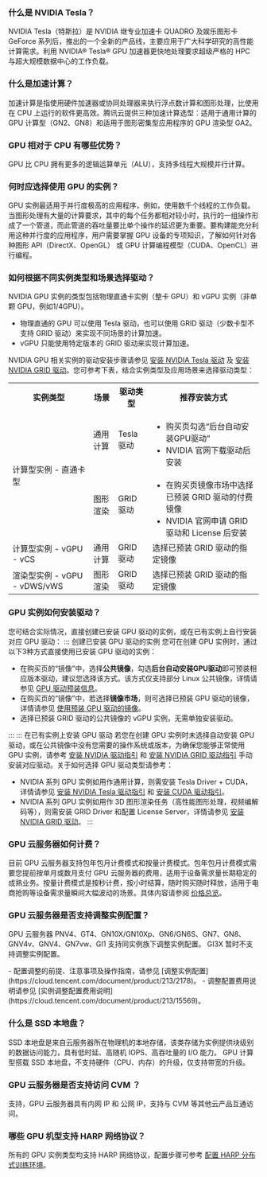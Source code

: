 [](id:Q1)
### 什么是 NVIDIA Tesla？
NVIDIA Tesla（特斯拉）是 NVIDIA 继专业加速卡 QUADRO 及娱乐图形卡 GeForce 系列后，推出的一个全新的产品线，主要应用于广大科学研究的高性能计算需求。利用 NVIDIA® Tesla® GPU 加速器更快地处理要求超级严格的 HPC 与超大规模数据中心的工作负载。


[](id:Q2)
### 什么是加速计算？
加速计算是指使用硬件加速器或协同处理器来执行浮点数计算和图形处理，比使用在 CPU 上运行的软件更高效。腾讯云提供三种加速计算选型：适用于通用计算的 GPU 计算型（GN2、GN8）和适用于图形密集型应用程序的 GPU 渲染型 GA2。


[](id:Q3)
### GPU 相对于 CPU 有哪些优势？
GPU 比 CPU 拥有更多的逻辑运算单元（ALU），支持多线程大规模并行计算。


[](id:Q4)
### 何时应选择使用 GPU 的实例？
GPU 实例最适用于并行度极高的应用程序，例如，使用数千个线程的工作负载。当图形处理有大量的计算要求，其中的每个任务都相对较小时，执行的一组操作形成了一个管道，而此管道的吞吐量要比单个操作的延迟更为重要。要构建能充分利用这种并行度的应用程序，用户需要掌握 GPU 设备的专项知识，了解如何针对各种图形 API（DirectX、OpenGL） 或 GPU 计算编程模型（CUDA、OpenCL）进行编程。

[](id:Q11)
### 如何根据不同实例类型和场景选择驱动？
NVIDIA GPU 实例的类型包括物理直通卡实例（整卡 GPU）和 vGPU 实例（非单颗 GPU，例如1/4GPU）。
- 物理直通的 GPU 可以使用 Tesla 驱动，也可以使用 GRID 驱动（少数卡型不支持 GRID 驱动）来实现不同场景的计算加速。
- vGPU 只能使用特定版本的 GRID 驱动来实现计算加速。

NVIDIA GPU 相关实例的驱动安装步骤请参见 [安装 NVIDIA Tesla 驱动](https://cloud.tencent.com/document/product/560/8048) 及 [安装 NVIDIA GRID 驱动](https://cloud.tencent.com/document/product/560/30060)。您可参考下表，结合实例类型及应用场景来选择驱动类型：
<table>
<tr>
<th>实例类型</th>
<th>场景</th>
<th>驱动类型</th>
<th>推荐安装方式</th>
</tr>
<tr>
<td rowspan=2>计算型实例 - 直通卡型</td>
<td>通用计算</td>
<td>Tesla 驱动</td>
<td>
<ul style="margin-bottom:0px">
<li>购买页勾选“后台自动安装GPU驱动”</li>
<li>NVIDIA 官网下载驱动后安装</li>
</ul>
</td>
</tr>
<tr>
<td>图形渲染</td>
<td>GRID 驱动</td>
<td>
<ul style="margin-bottom:0px">
<li>在购买页镜像市场中选择已预装 GRID 驱动的付费镜像</li>
<li>NVIDIA 官网申请 GRID 驱动和 License 后安装</li>
</ul>
</td>
</tr>
<tr>
<td>计算型实例 - vGPU - vCS</td>
<td>通用计算</td>
<td>GRID 驱动</td>
<td>选择已预装 GRID 驱动的指定镜像</td>
</tr>
<tr>
<td>渲染型实例 - vGPU - vDWS/vWS</td>
<td>图形渲染</td>
<td>GRID 驱动</td>
<td>选择已预装 GRID 驱动的指定镜像</td>
</tr>
</table>


[](id:Q5)
### GPU 实例如何安装驱动？

您可结合实际情况，直接创建已安装 GPU 驱动的实例，或在已有实例上自行安装对应 GPU 驱动：
<dx-tabs>
::: 创建已安装 GPU 驱动的实例
您可在创建 GPU 实例时，通过以下3种方式直接使用已安装 GPU 驱动的实例：
- 在购买页的“镜像”中，选择**公共镜像**，勾选**后台自动安装GPU驱动**即可预装相应版本驱动，建议您选择该方式。该方式仅支持部分 Linux 公共镜像，详情请参见 [GPU 驱动预装信息](https://cloud.tencent.com/document/product/560/30211#PreloadGPUDrive)。
- 在购买页的“镜像”中，若选择**镜像市场**，则可选择已预装 GPU 驱动的镜像，详情请参见 [使用预装 GPU 驱动的镜像](https://cloud.tencent.com/document/product/560/30129)。
- 选择已预装 GRID 驱动的公共镜像的 vGPU 实例，无需单独安装驱动。

:::
::: 在已有实例上安装 GPU 驱动
若您在创建 GPU 实例时未选择自动安装 GPU 驱动，或在公共镜像中没有您需要的操作系统或版本，为确保您能够正常使用 GPU 实例，请参考 [安装 NVIDIA 驱动指引](https://cloud.tencent.com/document/product/560/8048) 和 [安装 NVIDIA GRID 驱动指引](https://cloud.tencent.com/document/product/560/30060) 手动安装对应驱动。关于如何选择 GPU 驱动类型请参考：

- NVIDIA 系列 GPU 实例如用作通用计算，则需安装 Tesla Driver + CUDA，详情请参见 [安装 NVIDIA Tesla 驱动指引](https://cloud.tencent.com/document/product/560/8048) 和 [安装 CUDA 驱动指引](https://cloud.tencent.com/document/product/560/8064)。
- NVIDIA 系列 GPU 实例如用作 3D 图形渲染任务（高性能图形处理，视频编解码等），则需安装 GRID Driver 和配置 License Server，详情请参见 [安装 NVIDIA GRID 驱动](https://cloud.tencent.com/document/product/560/30060)。
:::
</dx-tabs>


[](id:Q6)
### GPU 云服务器如何计费？
目前 GPU 云服务器支持包年包月计费模式和按量计费模式。包年包月计费模式需要您提前按单月或数月支付 GPU 云服务器的费用，适用于设备需求量长期稳定的成熟业务。按量计费模式是按秒计费，按小时结算，随时购买随时释放，适用于电商抢购等设备需求量瞬间大幅波动的场景。具体内容请参阅 [价格总览](https://cloud.tencent.com/doc/product/560/8025)。


[](id:Q7)
### GPU 云服务器是否支持调整实例配置？

GPU 云服务器 PNV4、GT4、GN10X/GN10Xp、GN6/GN6S、GN7、GN8、GNV4v、GNV4、GN7vw、GI1 支持同实例族下调整实例配置。 GI3X 暂时不支持调整实例配置。

<dx-alert infotype="explain" title="">
- 配置调整的前提、注意事项及操作指南，请参见 [调整实例配置](https://cloud.tencent.com/document/product/213/2178)。
- 调整配置费用说明请参见 [实例调整配置费用说明](https://cloud.tencent.com/document/product/213/15569)。
</dx-alert>


[](id:Q8)
### 什么是 SSD 本地盘？
SSD 本地盘是来自云服务器所在物理机的本地存储，该类存储为实例提供块级别的数据访问能力，具有低时延、高随机 IOPS、高吞吐量的 I/O 能力。 GPU 计算型搭载 SSD 本地盘，不支持硬件（CPU、内存）的升级，仅支持带宽的升级。


[](id:Q9)
###  GPU 云服务器是否支持访问 CVM ？
支持，GPU 云服务器具有内网 IP 和 公网 IP，支持与 CVM 等其他云产品互通访问。


[](id:Q10)
###  哪些 GPU 机型支持 HARP 网络协议？
所有的 GPU 实例类型均支持 HARP 网络协议，配置步骤可参考 [配置 HARP 分布式训练环境](https://cloud.tencent.com/document/product/1573/74099)。



